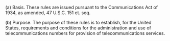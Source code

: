 (a) Basis. These rules are issued pursuant to the Communications Act of 1934, as amended, 47 U.S.C. 151 et. seq.
              

(b) Purpose. The purpose of these rules is to establish, for the United States, requirements and conditions for the administration and use of telecommunications numbers for provision of telecommunications services.

